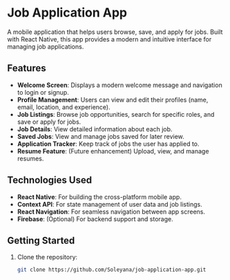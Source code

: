 # Job Application App

A mobile application that helps users browse, save, and apply for jobs. Built with React Native, this app provides a modern and intuitive interface for managing job applications.

## Features

- **Welcome Screen**: Displays a modern welcome message and navigation to login or signup.
- **Profile Management**: Users can view and edit their profiles (name, email, location, and experience).
- **Job Listings**: Browse job opportunities, search for specific roles, and save or apply for jobs.
- **Job Details**: View detailed information about each job.
- **Saved Jobs**: View and manage jobs saved for later review.
- **Application Tracker**: Keep track of jobs the user has applied to.
- **Resume Feature**: (Future enhancement) Upload, view, and manage resumes.

## Technologies Used

- **React Native**: For building the cross-platform mobile app.
- **Context API**: For state management of user data and job listings.
- **React Navigation**: For seamless navigation between app screens.
- **Firebase**: (Optional) For backend support and storage.

## Getting Started

1. Clone the repository:
   ```bash
   git clone https://github.com/Soleyana/job-application-app.git
